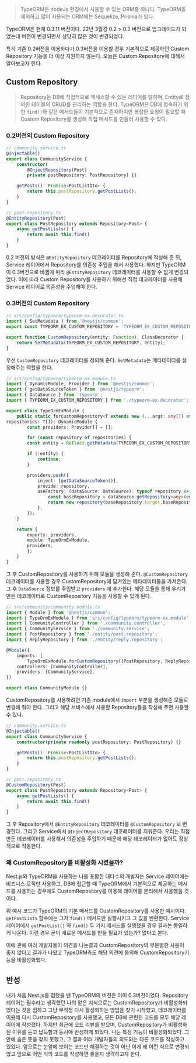 >TypeORM은 nodeJs 환경에서 사용할 수 있는 ORM중 하나다.
>TypeORM을 제외하고 많이 사용되는 ORM에는 Sequelize, Prisma가 있다.

TypeORM은 현재 0.3.11 버전이다. 22년 3월경 0.2 > 0.3 버전으로 업그레이드가 되었는데 버전이 변경되면서 상당히 많은 것이 변경되었다.

특히 기존 0.2버전을 이용하다가 0.3버전을 이용할 경우 기본적으로 제공하던 Custom Repository 기능을 더 이상 지원하지 않는다. 오늘은 Custom Repository에 대해서 알아보고자 한다.

## Custom Repository

>Repository는 DB에 직접적으로 엑세스할 수 있는 레이어를 말하며, Entity로 정의한 테이블의 CRUD를 관리하는 역할을 한다.
>TypeORM은 DB에 접속하기 위한 `find()`와 같은 메서드들이 기본적으로 존재하지만 복잡한 요청이 필요할 때 Custom Repository를 생성해 직접 메서드를 만들어 사용할 수 있다.

### 0.2버전의 Custom Repository

```ts
// community.service.ts
@Injectable()
export class CommunityService {
	constructor(
		@InjectRepository(Post)
		private postRepository: PostRepository) {}

	getPosts(): Promise<PostListDto> {
		return this.postRepository.getPostLists();
	}
}
```

```ts
// post.repository.ts
@EntityRepository(Post)
export class PostRepository extends Repository<Post> {
	async getPostLists() {
		return await this.find()
	}
}
```

0.2 버전의 방식은 `@EntityRepository` 데코레이터를 Repository에 작성해 준 뒤, Service 레이어에서 Repository를 의존성 주입을 해서 사용했다.
하지만 TypeORM이 0.3버전으로 바뀜에 따라 `@EntityRepository` 데코레이터를 사용할 수 없게 변경되었다.
이에 따라 Custom Repository를 사용하기 위해선 직접 데코레이터를 사용해 Service 레이어로 의존성을 주입해야 한다.

### 0.3버전의 Custom Repository

```ts
// src/config/typeorm/typeorm-ex.decorator.ts
import { SetMetadata } from '@nestjs/common';
export const TYPEORM_EX_CUSTOM_REPOSITORY = 'TYPEORM_EX_CUSTOM_REPOSITORY';

export function CustomRepository(entity: Function): ClassDecorator {
	return SetMetadata(TYPEORM_EX_CUSTOM_REPOSITORY, entity);
}
```

우선 `CustomRepository` 데코레이터를 정의해 준다. `SetMetadata`는 메타데이터를 설정해주는 역할을 한다.

```ts
// src/config/typeorm/typeorm-ex.module.ts
import { DynamicModule, Provider } from '@nestjs/common';
import { getDataSourceToken } from '@nestjs/typeorm';
import { DataSource } from 'typeorm';
import { TYPEORM_EX_CUSTOM_REPOSITORY } from './typeorm-ex.decorator';

export class TypeOrmExModule {
	public static forCustomRepository<T extends new (...args: any[]) => any>(
repositories: T[]): DynamicModule {
		const providers: Provider[] = [];

		for (const repository of repositories) {
		const entity = Reflect.getMetadata(TYPEORM_EX_CUSTOM_REPOSITORY,repository);

		if (!entity) {
			continue;
		}

		providers.push({
			inject: [getDataSourceToken()],
			provide: repository,
			useFactory: (dataSource: DataSource): typeof repository => {
				const baseRepository = dataSource.getRepository<any>(entity);
				return new repository(baseRepository.target,baseRepository.manager,baseRepository.queryRunner);
			},
		});
	}

	return {
		exports: providers,
		module: TypeOrmExModule,
		providers,
		};
	}
}
```

그 후 CustomRepository를 사용하기 위해 모듈을 생성해 준다. `@CustomRepository` 데코레이터를 사용할 경우 CustomRepository에 담겨있는 메타데이터들을 가져온다. 그 후 `DataSource` 정보를 주입받고 `providers` 에 추가한다.
해당 모듈을 통해 우리가 만든 데코레이터로 CustomRepository 기능을 사용할 수 있게 된다.

```ts
// src/community/community.module.ts
import { Module } from '@nestjs/common';
import { TypeOrmExModule } from 'src/config/typeorm/typeorm-ex.module';
import { CommunityController } from './community.controller';
import { CommunityService } from './community.service';
import { PostRepository } from './entity/post.repository';
import { ReplyRepository } from './entity/reply.repository';

@Module({
	imports: [
		TypeOrmExModule.forCustomRepository([PostRepository, ReplyRepository])],
	controllers: [CommunityController],
	providers: [CommunityService],
})

export class CommunityModule {}
```

CustomRepository를 사용하려면 기존 module에서 `import` 부분을 생성해준 모듈로 변경해 줘야 한다.
그리고 해당 서비스에서 사용할 Repository들을 작성해 주면 사용할 수 있다.

```ts
// community.service.ts
@Injectable()
export class CommunityService {
	constructor(private readonly postRepository: PostRepository) {}

	getPosts(): Promise<PostListDto> {
		return this.postRepository.getPostLists();
	}
}
```

```ts
// post.repository.ts
@CustomRepository(Post)
export class PostRepository extends Repository<Post> {
	async getPostLists() {
		return await this.find()
	}
}
```

그 후 Repository에서 `@EntityRepository`  데코레이터를 `@CustomRepository` 로 변경한다.
그리고 Service에서 `@InjectRepository` 데코레이터를 지워준다. 우리는 직접 만든 데코레이터를 사용해서 의존성을 주입하기 때문에 해당 데코레이터가 없어도 정상적으로 작동한다.

### 왜 CustomRepository를 비활성화 시켰을까?

Nest.js와 TypeORM을 사용하는 나를 포함한 대다수의 개발자는 Service 레이어에는 비즈니스 로직만 사용하고, DB에 접근할 때 TypeORM에서 기본적으로 제공하는 메서드를 사용하는 경우에도 CustomRepository를 이용해 레이어를 분리해서 사용했을 것이다.

위 예시 코드가 TypeORM의 기본 메서드를 CustomRepository를 사용한 예시이다. `getPostLists` 함수에는 그저 `find()` 메서드만 실행시키고 그 값을 반환한다. Service 레이어에서 `getPostList()` 와 `find()` 두 가지 메서드를 실행했을 경우 결과는 동일하게 나온다. 이런 경우 굳이 새로운 메서드를 만들 필요가 있는가? 없다고 본다.

이에 관해 여러 개발자들이 의견을 나눈결과 CustomRepository의 무분별한 사용이 좋지 않다고 결과가 나왔고 TypeORM측도 해당 의견에 동의해 CustomRepository기능을 비활성화했다.

## 반성

내가 처음 Nest.js를 접했을 땐 TypeORM의 버전은 이미 0.3버전이었다. Repository 레이어는 필수라고 생각했던 나의 얕은 지식으로는 CustomRepository가 비활성화되었다는 것을 접하고 그냥 무작정 다시 활성화하는 방법을 찾기 시작했고, 데코레이터를 이용해 다시 CustomRepository를 사용했고, 모든 DB에 관련된 코드를 모두 해당 레이어에 작성했다.
하지만 최근에 코드 리뷰를 받으며, CustomRepository가 비활성화된 이유를 듣고 납득함과 동시에 반성하게 되었다.
나는 특정 기능이 비활성화되었다. 그 안에 숨은 뜻을 찾지 못했고, 그 결과 여러 개발자들의 의도와는 다른 코드를 작성하고 있었다.
앞으로는 눈앞에 보이는 코드만 해결하는 것이 아닌 이게 왜 이런 식으로 변경되었고 앞으로 어떤 식의 코드를 작성하면 좋을지 생각하고자 한다.
